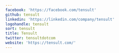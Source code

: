 ```yaml
---
facebook: 'https://facebook.com/tensult'
github: tensult
linkedin: 'https://linkedin.com/company/tensult'
logohandle: tensult
sort: tensult
title: Tensult
twitter: tensultdotcom
website: 'https://tensult.com/'
---
```

